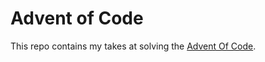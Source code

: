 # Advent of Code

This repo contains my takes at solving the [Advent Of Code](https://adventofcode.com).
